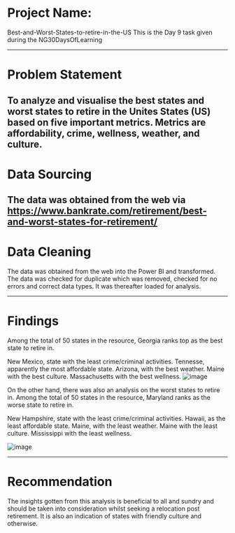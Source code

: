 #  Project Name:
Best-and-Worst-States-to-retire-in-the-US
This is the Day 9  task given during the NG30DaysOfLearning

-------------------------------------
#  Problem Statement
To analyze and visualise the best states and worst states to retire in the Unites States (US) based on five important metrics.
Metrics are affordability, crime, wellness, weather, and culture.
--------------------------------------
#  Data Sourcing
The data was obtained from the web via https://www.bankrate.com/retirement/best-and-worst-states-for-retirement/
------------------------------------------
#  Data Cleaning
The data was obtained from the web into the Power BI and transformed. The data was checked for duplicate which was removed, checked for no errors and correct data types. It was thereafter loaded for analysis.

-----------------------------------------
# Findings 
Among the total of 50 states in the resource, Georgia ranks top as the best state to retire in.

New Mexico, state with the least crime/criminal activities.
Tennesse, apparently the most affordable state.
Arizona, with the best weather.
Maine with the best culture.
Massachusetts with the best wellness.
![image](https://user-images.githubusercontent.com/107158287/176810706-a8ebbc79-5e91-45b8-94f0-84a96cdb5f50.png)




On the other hand, there was also an analysis on the worst states to retire in.
Among the total of 50 states in the resource, Maryland ranks as the worse state to retire in.

New Hampshire, state with the least crime/criminal activities.
Hawaii, as the least affordable state.
Maine, with the least weather.
Maine with the least culture.
Mississippi with the least wellness.

![image](https://user-images.githubusercontent.com/107158287/176809958-7eb77d7c-5d37-4f66-b7a8-5bb54b889190.png)

----------------------------------------------
#  Recommendation

The insights gotten from this analysis is beneficial to all and sundry and should be taken into consideration whilst seeking a relocation post retirement. It is also an indication of states with friendly culture and otherwise.
